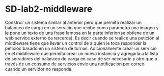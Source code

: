 # SD-lab2-middleware
Construir un sistema similar al anterior pero que permita realizar un balanceo de carga en un servicio que recibe como parámetro una imagen y le pone un texto de una frase famosa en la parte inferior(se obtiene de un web service externo de terceros). Es decir cuando se realice una petición al middleware tiene que llevar un control de a quien le toca responder la petición basado en un sistema de turnos. Adicionalmente crear un servicio en el middleware que permita crear un nueva instancia y agregarla a la lista de servidores del balanceo de carga en caso de ser necesario y otro que a través de un consumo de servicios envíe una notificación por correo cuando un servidor no responda.
